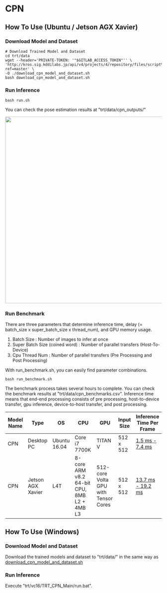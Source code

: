 # CPN

## How To Use (Ubuntu / Jetson AGX Xavier)

### Download Model and Dataset
```
# Download Trained Model and Dataset
cd trt/data
wget --header='PRIVATE-TOKEN: '"$GITLAB_ACCESS_TOKEN"'' \
'http://kros.sig.kddilabs.jp/api/v4/projects/4/repository/files/script%2Fdownload_cpn_model_and_dataset.sh/raw?ref=master' \
-O ./download_cpn_model_and_dataset.sh
bash download_cpn_model_and_dataset.sh
```

### Run Inference
```
bash run.sh
```
You can check the pose estimation results at "trt/data/cpn_outputs/"   

 <img src="http://kros.sig.kddilabs.jp/kros/trt-resources/raw/master/result/cpn/cpn_outputs/sample9.png" width="600px">
 
### Run Benchmark
There are three parameters that determine inference time, delay (= batch_size x super_batch_size x thread_num), and GPU memory usage.
1.  Batch Size : Number of images to infer at once
2.  Super Batch Size  (coined word) : Number of parallel transfers (Host-To-Device)
3.  Cpu Thread Num : Number of parallel transfers (Pre Processing and Post Processing)

With run_benchmark.sh, you can easily find parameter combinations.
```
bash run_benchmark.sh
```
The benchmark process takes several hours to complete.
You can check the benchmark results at "trt/data/cpn_benchmarks.csv".
Inference time means that end-end processing consists of pre processing, host-to-device transfer, gpu inference, device-to-host transfer, and post processing.

|Model Name|Type|OS|CPU|GPU|Input Size|Inference Time Per Frame|
|---|---|---|---|---|---|---|
|CPN|Desktop PC|Ubuntu 16.04|Core i7 7700K| TITAN V  |512 x 512| [1.5 ms - 7.4 ms](http://kros.sig.kddilabs.jp/kros/trt-resources/raw/master/result/cpn/cpn_benchmarks/cpn_benchmarks_corei7_titanv.csv)  |
|CPN|Jetson AGX Xavier|L4T|8-core ARM v8.2 64-bit CPU, 8MB L2 + 4MB L3|512-core Volta GPU with Tensor Cores|512 x 512| [13.7 ms - 19.2 ms](http://kros.sig.kddilabs.jp/kros/trt-resources/raw/master/result/cpn/cpn_benchmarks/cpn_benchmarks_jetson_xavier.csv)  |

## How To Use (Windows)
### Download Model and Dataset
Download the trained models and dataset to "trt/data/" in the same way as [download_cpn_model_and_dataset.sh](http://kros.sig.kddilabs.jp/kros/trt-resources/raw/master/script/download_cpn_model_and_dataset.sh)

### Run Inference
Execute "trt/vc16/TRT_CPN_Main/run.bat".
